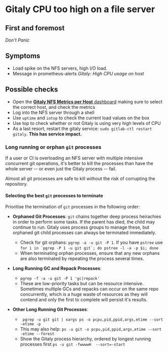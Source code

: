 # Gitaly CPU too high on a file server

## First and foremost

*Don't Panic*

## Symptoms

* Load spike on the NFS servers, high I/O load.
* Message in prometheus-alerts _Gitaly: High CPU usage on host_

## Possible checks

- Open the [**Gitaly NFS Metrics per Host** dashboard](https://dashboards.gitlab.net/dashboard/db/gitaly-nfs-metrics-per-host?refresh=30s&orgId=1&var-fqdn=nfs-file-08.stor.gitlab.com&from=now-1h&to=now) making sure to select the correct host,
  and check the metrics
- Log into the NFS server through a shell
- Use `uptime` and `iotop` to check the current load values on the box
- Use top to check whether or not Gitaly is using very high levels of CPU
- As a last resort, restart the gitaly service: `sudo gitlab-ctl restart gitaly`. **This has service impact.**

### Long running or orphan `git` processes

If a user or CI is overloading an NFS server with multiple intensive concurrent git operations, 
it's better to kill the processes than have the whole server -- or even just the Gitaly process -- fail.

Almost all git processes are safe to kill without the risk of corrupting the repository.

#### Selecting the best `git` processes to terminate

Prioritise the termination of `git` processes in the following order:

* **Orphaned Git Processes**: `git` chains together deep process heirachies in order to perform some tasks. If the parent has died, the child may continue to run. 
  Gitaly uses process groups to manage these, but orphaned git child processes can always be terminated immediately.
    * Check for git orphans: `pgrep -a -u git -P 1`. If you have `pstree` use ```for i in `pgrep -P 1 -u git git`; do pstree -l -a -p $i; done``` 
    * When terminating orphan processes, ensure that any new orphans are also terminated by repeating the process several times.
    
* **Long Running GC and Repack Processes**: 
  * `pgrep -f -a -u git -P 1 'gc|repack'`
  * These are low-priority tasks but can be resource intensive. Sometimes multiple GCs and repacks can occur on the same repo concurrently, which is a huge waste of resources as they will contend and only
    the first to complete will persist it's results.

* **Other Long Running Git Processes**:
  * ``` pgrep -u git git | xargs ps -o pcpu,pid,ppid,args,etime --sort -etime -p``` 
  * This may also help: ```ps -u git -o pcpu,pid,ppid,args,etime --sort -etime --forest```
  * Show the Gitaly process hierarchy, ordered by longest running processes first ```ps -u git -fwwwwH  --sort=-start```